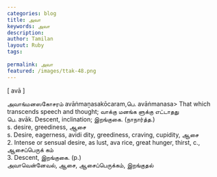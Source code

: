 ```yaml
---
categories: blog
title: அவா
keywords: அவா
description: 
author: Tamilan
layout: Ruby
tags: 
 
permalink: அவா
featured: /images/ttak-48.png
---
```

  
[ avā ]  
  
அவாங்மனஸகோசரம் avāṅmaṉasakōcaram,பெ. avāṅmanasa> That which transcends speech and thought; வாக்கு மனங்க ளுக்கு எட்டாதது  
பெ. avāk. Descent, inclination; இறங்குகை. (நாநார்த்த.)  
s. desire, greediness, ஆசை  
s. Desire, eagerness, avidi dity, greediness, craving, cupidity, ஆசை  
2. Intense or sensual desire, as lust, ava rice, great hunger, thirst, c., ஆசைப்பெருக் கம்  
3. Descent, இறங்குகை. (p.)  
அவாவென்னேவல், ஆசை, ஆசைப்பெருக்கம், இறங்குதல்